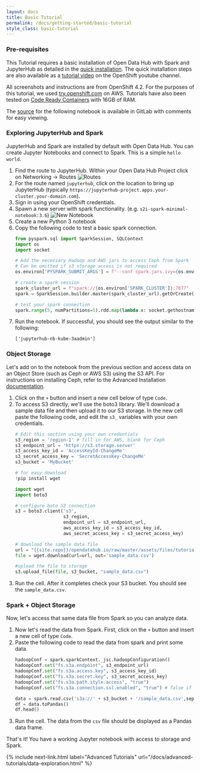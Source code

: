 ```yaml
---
layout: docs
title: Basic Tutorial
permalink: /docs/getting-started/basic-tutorial
style_class: basic-tutorial
---
```


### Pre-requisites

This Tutorial requires a basic installation of Open Data Hub with Spark and JupyterHub as detailed in the [quick installation]({{site.baseurl}}/docs/getting-started/quick-installation). The quick installation steps are also available as a <a class="external-link" href="https://www.youtube.com/watch?v=-T6ypF7LoKk&t=2s" target="_blank"><i class="fas fa-external-link-alt"></i>tutorial video</a> on the OpenShift youtube channel.

All screenshots and instructions are from OpenShift 4.2.  For the purposes of this tutorial, we used [try.openshift.com](https://try.openshift.com/) on AWS.  Tutorials have also been tested on [Code Ready Containers](https://code-ready.github.io/crc/) with 16GB of RAM.

The [source]({{site.repo}}/opendatahub.io/blob/master/assets/files/tutorials/basic/basic_tutorial_notebook.ipynb) for the following notebook is available in GitLab with comments for easy viewing.

### Exploring JupyterHub and Spark

JupyterHub and Spark are installed by default with Open Data Hub.  You can create Jupyter Notebooks and connect to Spark.  This is a simple `hello world`.

1.  Find the route to JupyterHub.  Within your Open Data Hub Project click on Networking -> Routes
    ![Routes]({{site.baseurl}}/assets/img/pages/docs/basic-tutorial/routes.png "Routes")
1.  For the route named `jupyterhub`, click on the location to bring up JupyterHub (typically `https://jupyterhub-project.apps.your-cluster.your-domain.com`).
1.  Sign in using your OpenShift credentials.
1.  Spawn a new server with spark functionality.  (e.g. `s2i-spark-minimal-notebook:3.6`)
    ![New Notebook]({{site.baseurl}}/assets/img/pages/docs/basic-tutorial/new-notebook.png "New Notebook")
1.  Create a new Python 3 notebook
1.  Copy the following code to test a basic spark connection.
    ```python
    from pyspark.sql import SparkSession, SQLContext
    import os
    import socket

    # Add the necessary Hadoop and AWS jars to access Ceph from Spark
    # Can be omitted if s3 storage access is not required
    os.environ['PYSPARK_SUBMIT_ARGS'] = f"--conf spark.jars.ivy={os.environ['HOME']} --packages org.apache.hadoop:hadoop-aws:2.7.3,com.amazonaws:aws-java-sdk:1.7.4 pyspark-shell"

    # create a spark session
    spark_cluster_url = f"spark://{os.environ['SPARK_CLUSTER']}:7077"
    spark = SparkSession.builder.master(spark_cluster_url).getOrCreate()

    # test your spark connection
    spark.range(5, numPartitions=5).rdd.map(lambda x: socket.gethostname()).distinct().collect()
    ```
1.  Run the notebook.  If successful, you should see the output similar to the following:
    ```
    ['jupyterhub-nb-kube-3aadmin']
    ```


### Object Storage

Let's add on to the notebook from the previous section and access data on an Object Store (such as Ceph or AWS S3) using the S3 API.  For instructions on installing Ceph, refer to the Advanced Installation [documentation]({{site.baseurl}}/docs/administration/advanced-installation/object-storage.html).
1.  Click on the `+` button and insert a new cell below of type `Code`.
1.  To access S3 directly, we'll use the boto3 library.  We'll download a sample data file and then upload it to our S3 storage.  In the new cell paste the following code, and edit the `s3_` variables with your own credentials.
    ```python
    # Edit this section using your own credentials
    s3_region = 'region-1' # fill in for AWS, blank for Ceph
    s3_endpoint_url = 'https://s3.storage.server'
    s3_access_key_id = 'AccessKeyId-ChangeMe'
    s3_secret_access_key = 'SecretAccessKey-ChangeMe'
    s3_bucket = 'MyBucket'

    # for easy download
    !pip install wget

    import wget
    import boto3

    # configure boto S3 connection
    s3 = boto3.client('s3',
                      s3_region,
                      endpoint_url = s3_endpoint_url,
                      aws_access_key_id = s3_access_key_id,
                      aws_secret_access_key = s3_secret_access_key)

    # download the sample data file
    url = "{{site.repo}}/opendatahub.io/raw/master/assets/files/tutorials/basic/sample_data.csv"
    file = wget.download(url=url, out='sample_data.csv')

    #upload the file to storage
    s3.upload_file(file, s3_bucket, "sample_data.csv")
    ```
1.  Run the cell.  After it completes check your S3 bucket.  You should see the `sample_data.csv`.


### Spark + Object Storage

Now, let's access that same data file from Spark so you can analyze data.

1.  Now let's read the data from Spark.  First, click on the `+` button and insert a new cell of type `Code`.
1.  Paste the following code to read the data from spark and print some data.
    ```python
    hadoopConf = spark.sparkContext._jsc.hadoopConfiguration()
    hadoopConf.set("fs.s3a.endpoint", s3_endpoint_url)
    hadoopConf.set("fs.s3a.access.key", s3_access_key_id)
    hadoopConf.set("fs.s3a.secret.key", s3_secret_access_key)
    hadoopConf.set("fs.s3a.path.style.access", "true")
    hadoopConf.set("fs.s3a.connection.ssl.enabled", "true") # false if not https

    data = spark.read.csv('s3a://' + s3_bucket + '/sample_data.csv',sep=",", header=True)
    df = data.toPandas()
    df.head()
    ```
1.  Run the cell.  The data from the `csv` file should be displayed as a Pandas data frame.

That's it!  You have a working Jupyter notebook with access to storage and Spark.



{% include next-link.html label="Advanced Tutorials" url="/docs/advanced-tutorials/data-exploration.html" %}

